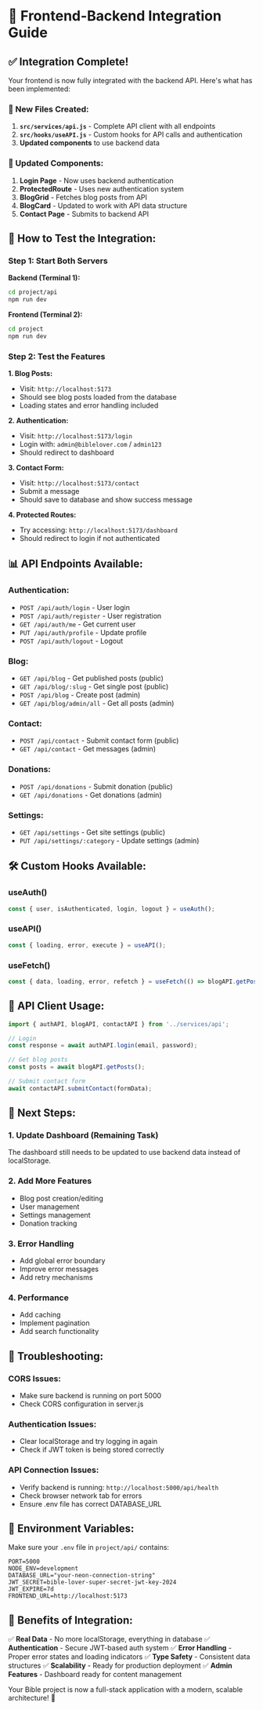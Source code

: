 # 🔗 Frontend-Backend Integration Guide

## ✅ **Integration Complete!**

Your frontend is now fully integrated with the backend API. Here's what has been implemented:

### **📁 New Files Created:**

1. **`src/services/api.js`** - Complete API client with all endpoints
2. **`src/hooks/useAPI.js`** - Custom hooks for API calls and authentication
3. **Updated components** to use backend data

### **🔄 Updated Components:**

1. **Login Page** - Now uses backend authentication
2. **ProtectedRoute** - Uses new authentication system
3. **BlogGrid** - Fetches blog posts from API
4. **BlogCard** - Updated to work with API data structure
5. **Contact Page** - Submits to backend API

## 🚀 **How to Test the Integration:**

### **Step 1: Start Both Servers**

**Backend (Terminal 1):**
```bash
cd project/api
npm run dev
```

**Frontend (Terminal 2):**
```bash
cd project
npm run dev
```

### **Step 2: Test the Features**

**1. Blog Posts:**
- Visit: `http://localhost:5173`
- Should see blog posts loaded from the database
- Loading states and error handling included

**2. Authentication:**
- Visit: `http://localhost:5173/login`
- Login with: `admin@biblelover.com` / `admin123`
- Should redirect to dashboard

**3. Contact Form:**
- Visit: `http://localhost:5173/contact`
- Submit a message
- Should save to database and show success message

**4. Protected Routes:**
- Try accessing: `http://localhost:5173/dashboard`
- Should redirect to login if not authenticated

## 📊 **API Endpoints Available:**

### **Authentication:**
- `POST /api/auth/login` - User login
- `POST /api/auth/register` - User registration
- `GET /api/auth/me` - Get current user
- `PUT /api/auth/profile` - Update profile
- `POST /api/auth/logout` - Logout

### **Blog:**
- `GET /api/blog` - Get published posts (public)
- `GET /api/blog/:slug` - Get single post (public)
- `POST /api/blog` - Create post (admin)
- `GET /api/blog/admin/all` - Get all posts (admin)

### **Contact:**
- `POST /api/contact` - Submit contact form (public)
- `GET /api/contact` - Get messages (admin)

### **Donations:**
- `POST /api/donations` - Submit donation (public)
- `GET /api/donations` - Get donations (admin)

### **Settings:**
- `GET /api/settings` - Get site settings (public)
- `PUT /api/settings/:category` - Update settings (admin)

## 🛠️ **Custom Hooks Available:**

### **useAuth()**
```javascript
const { user, isAuthenticated, login, logout } = useAuth();
```

### **useAPI()**
```javascript
const { loading, error, execute } = useAPI();
```

### **useFetch()**
```javascript
const { data, loading, error, refetch } = useFetch(() => blogAPI.getPosts());
```

## 🔧 **API Client Usage:**

```javascript
import { authAPI, blogAPI, contactAPI } from '../services/api';

// Login
const response = await authAPI.login(email, password);

// Get blog posts
const posts = await blogAPI.getPosts();

// Submit contact form
await contactAPI.submitContact(formData);
```

## 🎯 **Next Steps:**

### **1. Update Dashboard (Remaining Task)**
The dashboard still needs to be updated to use backend data instead of localStorage.

### **2. Add More Features**
- Blog post creation/editing
- User management
- Settings management
- Donation tracking

### **3. Error Handling**
- Add global error boundary
- Improve error messages
- Add retry mechanisms

### **4. Performance**
- Add caching
- Implement pagination
- Add search functionality

## 🐛 **Troubleshooting:**

### **CORS Issues:**
- Make sure backend is running on port 5000
- Check CORS configuration in server.js

### **Authentication Issues:**
- Clear localStorage and try logging in again
- Check if JWT token is being stored correctly

### **API Connection Issues:**
- Verify backend is running: `http://localhost:5000/api/health`
- Check browser network tab for errors
- Ensure .env file has correct DATABASE_URL

## 📝 **Environment Variables:**

Make sure your `.env` file in `project/api/` contains:
```env
PORT=5000
NODE_ENV=development
DATABASE_URL="your-neon-connection-string"
JWT_SECRET=bible-lover-super-secret-jwt-key-2024
JWT_EXPIRE=7d
FRONTEND_URL=http://localhost:5173
```

## 🎉 **Benefits of Integration:**

✅ **Real Data** - No more localStorage, everything in database
✅ **Authentication** - Secure JWT-based auth system
✅ **Error Handling** - Proper error states and loading indicators
✅ **Type Safety** - Consistent data structures
✅ **Scalability** - Ready for production deployment
✅ **Admin Features** - Dashboard ready for content management

Your Bible project is now a full-stack application with a modern, scalable architecture! 🚀

